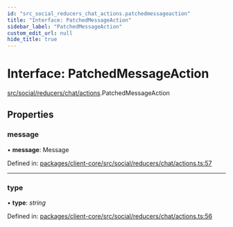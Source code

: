 ```yaml
---
id: "src_social_reducers_chat_actions.patchedmessageaction"
title: "Interface: PatchedMessageAction"
sidebar_label: "PatchedMessageAction"
custom_edit_url: null
hide_title: true
---
```


# Interface: PatchedMessageAction

[src/social/reducers/chat/actions](../modules/src_social_reducers_chat_actions.md).PatchedMessageAction

## Properties

### message

• **message**: Message

Defined in: [packages/client-core/src/social/reducers/chat/actions.ts:57](https://github.com/xr3ngine/xr3ngine/blob/77d12cea0/packages/client-core/src/social/reducers/chat/actions.ts#L57)

___

### type

• **type**: *string*

Defined in: [packages/client-core/src/social/reducers/chat/actions.ts:56](https://github.com/xr3ngine/xr3ngine/blob/77d12cea0/packages/client-core/src/social/reducers/chat/actions.ts#L56)
